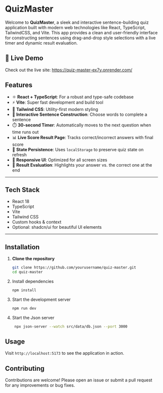 # QuizMaster

Welcome to **QuizMaster**, a sleek and interactive sentence-building quiz application built with modern web technologies like React, TypeScript, TailwindCSS, and Vite. This app provides a clean and user-friendly interface for constructing sentences using drag-and-drop style selections with a live timer and dynamic result evaluation.

## 🚀 Live Demo

Check out the live site: https://quiz-master-ex7y.onrender.com/

## Features

- ⚛️ **React + TypeScript**: For a robust and type-safe codebase
- ⚡ **Vite**: Super fast development and build tool
- 🎨 **Tailwind CSS**: Utility-first modern styling
- 🧠 **Interactive Sentence Construction**: Choose words to complete a sentence
- ⏱️ **30-second Timer**: Automatically moves to the next question when time runs out
- 📊 **Live Score Result Page**: Tracks correct/incorrect answers with final score
- 🔁 **State Persistence**: Uses `localStorage` to preserve quiz state on refresh
- 📱 **Responsive UI**: Optimized for all screen sizes
- 🎯 **Result Evaluation**: Highlights your answer vs. the correct one at the end

---
## Tech Stack

- React 18
- TypeScript
- Vite
- Tailwind CSS
- Custom hooks & context
- Optional: shadcn/ui for beautiful UI elements

---

## Installation

1. **Clone the repository**
   ```bash
   git clone https://github.com/yourusername/quiz-master.git
   cd quiz-master
   
2. Install dependencies
    ```bash
    npm install
    ```
3. Start the development server
    ```bash
    npm run dev
    ```
4. Start the Json server
   ```bash
    npx json-server --watch src/data/db.json --port 3000
    ```

## Usage

Visit `http://localhost:5173` to see the application in action.

## Contributing

Contributions are welcome! Please open an issue or submit a pull request for any improvements or bug fixes.
